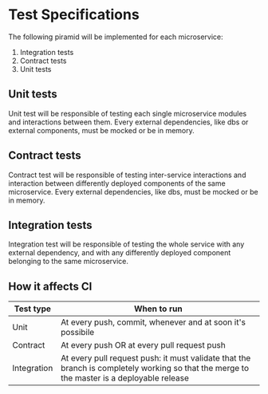 # Test Specifications

The following piramid will be implemented for each microservice:
1. Integration tests
2. Contract tests
3. Unit tests

## Unit tests

Unit test will be responsible of testing each single microservice modules and interactions between them.
Every external dependencies, like dbs or external components, must be mocked or be in memory.

## Contract tests

Contract test will be responsible of testing inter-service interactions and interaction between differently deployed components of the same microservice.
Every external dependencies, like dbs, must be mocked or be in memory.

## Integration tests

Integration test will be responsible of testing the whole service with any external dependency, and with any differently deployed component belonging to the same microservice.

## How it affects CI

| Test type | When to run |
| --- | --- |
| Unit | At every push, commit, whenever and at soon it's possibile |
| Contract | At every push OR at every pull request push |
| Integration | At every pull request push: it must validate that the branch is completely working so that the merge to the master is a deployable release |
